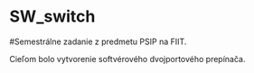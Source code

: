 # SW_switch
#Semestrálne zadanie z predmetu PSIP na FIIT. 

Cieľom bolo vytvorenie softvérového dvojportového prepínača.
